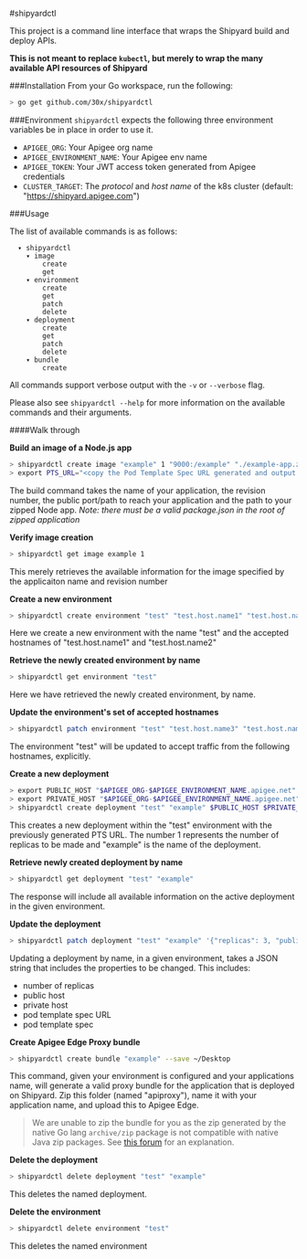 #shipyardctl

This project is a command line interface that wraps the Shipyard build and deploy APIs.

**This is not meant to replace `kubectl`, but merely to wrap the many available API resources of Shipyard**

###Installation
From your Go workspace, run the following:
```sh
> go get github.com/30x/shipyardctl
```

###Environment
`shipyardctl` expects the following three environment variables be in place in order to use it.

- `APIGEE_ORG`: Your Apigee org name
- `APIGEE_ENVIRONMENT_NAME`: Your Apigee env name
- `APIGEE_TOKEN`: Your JWT access token generated from Apigee credentials
- `CLUSTER_TARGET`: The _protocol_ and _host name_ of the k8s cluster (default: "https://shipyard.apigee.com")

###Usage

The list of available commands is as follows:
```
  ▾ shipyardctl
    ▾ image
        create
        get
    ▾ environment
        create
        get
        patch
        delete
    ▾ deployment
        create
        get
        patch
        delete
    ▾ bundle
        create
```

All commands support verbose output with the `-v` or `--verbose` flag.

Please also see `shipyardctl --help` for more information on the available commands and their arguments.

####Walk through

**Build an image of a Node.js app**
```sh
> shipyardctl create image "example" 1 "9000:/example" "./example-app.zip"
> export PTS_URL="<copy the Pod Template Spec URL generated and output by the build image command>"
```
The build command takes the name of your application, the revision number, the public port/path to reach your application
and the path to your zipped Node app.
_Note: there must be a valid package.json in the root of zipped application_

**Verify image creation**
```sh
> shipyardctl get image example 1
```
This merely retrieves the available information for the image specified by the applicaiton name and revision number

**Create a new environment**
```sh
> shipyardctl create environment "test" "test.host.name1" "test.host.name2"
```
Here we create a new environment with the name "test" and the accepted hostnames of "test.host.name1" and "test.host.name2"

**Retrieve the newly created environment by name**
```sh
> shipyardctl get environment "test"
```
Here we have retrieved the newly created environment, by name.

**Update the environment's set of accepted hostnames**
```sh
> shipyardctl patch environment "test" "test.host.name3" "test.host.name4"
```
The environment "test" will be updated to accept traffic from the following hostnames, explicitly.

**Create a new deployment**
```sh
> export PUBLIC_HOST "$APIGEE_ORG-$APIGEE_ENVIRONMENT_NAME.apigee.net"
> export PRIVATE_HOST "$APIGEE_ORG-$APIGEE_ENVIRONMENT_NAME.apigee.net"
> shipyardctl create deployment "test" "example" $PUBLIC_HOST $PRIVATE_HOST 1 $PTS_URL -e "NAME1=VALUE1" -e "NAME2=VALUE2"
```
This creates a new deployment within the "test" environment with the previously generated PTS URL. The number 1 represents the number
of replicas to be made and "example" is the name of the deployment.

**Retrieve newly created deployment by name**
```sh
> shipyardctl get deployment "test" "example"
```
The response will include all available information on the active deployment in the given environment.

**Update the deployment**
```sh
> shipyardctl patch deployment "test" "example" '{"replicas": 3, "publicHosts": "replacement.host.name"}'
```
Updating a deployment by name, in a given environment, takes a JSON string that includes the properties to be changed.
This includes:
- number of replicas
- public host
- private host
- pod template spec URL
- pod template spec

**Create Apigee Edge Proxy bundle**
```sh
> shipyardctl create bundle "example" --save ~/Desktop
```
This command, given your environment is configured and your applications name, will generate a valid proxy bundle for
the application that is deployed on Shipyard. Zip this folder (named "apiproxy"), name it with your application name, and
upload this to Apigee Edge.

> We are unable to zip the bundle for you as the zip generated by the native Go lang `archive/zip` package is not compatible
> with native Java zip packages. See [this forum](http://webmail.dev411.com/p/gg/golang-nuts/155g3s6g53/go-nuts-re-zip-files-created-with-archive-zip-arent-recognised-as-zip-files-by-java-util-zip) for an explanation.

**Delete the deployment**
```sh
> shipyardctl delete deployment "test" "example"
```
This deletes the named deployment.

**Delete the environment**
```sh
> shipyardctl delete environment "test"
```
This deletes the named environment